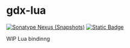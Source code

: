 # gdx-lua

[![Sonatype Nexus (Snapshots)](https://img.shields.io/nexus/r/com.github.xpenatan.gdx-lua/lua-core?nexusVersion=2&server=https%3A%2F%2Foss.sonatype.org&label=release)](https://repo.maven.apache.org/maven2/com/github/xpenatan/gdx-lua/)
[![Static Badge](https://img.shields.io/badge/snapshot---SNAPSHOT-orange?style=flat-&logo=Test)](https://oss.sonatype.org/content/repositories/snapshots/com/github/xpenatan/gdx-lua/)



WIP Lua bindinng
